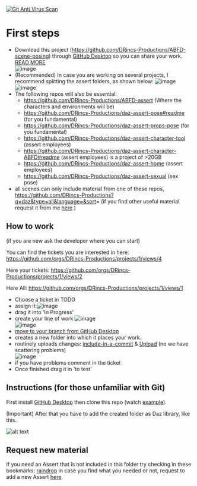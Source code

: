[![Git Anti Virus Scan](https://github.com/DRincs-Productions/ABFD-scene-posing/actions/workflows/antivirus.yml/badge.svg)](https://github.com/DRincs-Productions/ABFD-scene-posing/actions/workflows/antivirus.yml)

# First steps

* Download this project (https://github.com/DRincs-Productions/ABFD-scene-posing) through [GitHub Desktop](https://desktop.github.com/) so you can share your work. [READ MORE](#Instructions-to-Download)   
 ![image](https://user-images.githubusercontent.com/67595890/188271433-393aeb4d-4044-475e-a702-54077f99e159.png)
* (Recommended) In case you are working on several projects, I recommend splitting the assert folders, as shown below:
 ![image](https://user-images.githubusercontent.com/67595890/187970556-73c7c9a1-7def-4efe-ab4e-24f6a12e0f1e.png)
 ![image](https://user-images.githubusercontent.com/67595890/187970581-617e4ec2-16f1-4527-9665-c03f395c2b9b.png)
* The following repos will also be essential:
  * <https://github.com/DRincs-Productions/ABFD-assert> (Where the characters and environments will be)
  * <https://github.com/DRincs-Productions/daz-assert-pose#readme> (for you fundamental)
  * <https://github.com/DRincs-Productions/daz-assert-props-pose> (for you fundamental)
  * <https://github.com/DRincs-Productions/daz-assert-character-tool> (assert employees)
  * <https://github.com/DRincs-Productions/daz-assert-character-ABFD#readme>  (assert employees) is a project of  >20GB
  * <https://github.com/DRincs-Productions/daz-assert-home>  (assert employees)
  * https://github.com/DRincs-Productions/daz-assert-sexual (sex pose)
* all scenes can only include material from one of these repos, <https://github.com/DRincs-Productions?q=daz&type=all&language=&sort>= (if you find other useful material request it from me [here](#request-new-material) )


## How to work

(if you are new ask the developer where you can start)

You can find the tickets you are interested in here:
<https://github.com/orgs/DRincs-Productions/projects/1/views/4>

Here your tickets:
<https://github.com/orgs/DRincs-Productions/projects/1/views/2>

Here All:
<https://github.com/orgs/DRincs-Productions/projects/1/views/1>

* Choose a ticket in TODO
* assign it:![image](https://user-images.githubusercontent.com/67595890/187976846-b96bd4fe-2776-40ac-81b4-ceb79805a2ce.png)
* drag it into 'In Progress'
* create your line of work 
  ![image](https://user-images.githubusercontent.com/67595890/188271312-4c007b09-7136-4e2b-94f1-9a09a939acac.png)   
  ![image](https://user-images.githubusercontent.com/67595890/188271522-413624b1-bdf3-4bf2-81c5-2d9a8bef0604.png)
* [move to your branch from GitHub Desktop](https://docs.github.com/en/desktop/contributing-and-collaborating-using-github-desktop/making-changes-in-a-branch/committing-and-reviewing-changes-to-your-project#choosing-a-branch-and-making-changes)
* creates a new folder into which it places your work.
* routinely uploads changes:  [include-in-a-commit](https://docs.github.com/en/desktop/contributing-and-collaborating-using-github-desktop/making-changes-in-a-branch/committing-and-reviewing-changes-to-your-project#selecting-changes-to-include-in-a-commit) & [Upload](https://docs.github.com/en/desktop/contributing-and-collaborating-using-github-desktop/making-changes-in-a-branch/committing-and-reviewing-changes-to-your-project#write-a-commit-message-and-push-your-changes) (no we have scattering problems)   
  ![image](https://user-images.githubusercontent.com/67595890/188271568-135aa7c6-362e-4265-a662-d3d542311e8e.png)
* if you have problems comment in the ticket
* Once finished drag it in 'to test'

## Instructions (for those unfamiliar with Git)

First install [GitHub Desktop](https://desktop.github.com/) then clone this repo (watch [example](https://docs.github.com/en/desktop/contributing-and-collaborating-using-github-desktop/adding-and-cloning-repositories/cloning-a-repository-from-github-to-github-desktop)).

(Important) After that you have to add the created folder as Daz library, like this.

![alt text](https://github.com/DonRP/BBS-3D/blob/master/images/2021-06-052.webp "Daz")

## Request new material

If you need an Assert that is not included in this folder try checking in these bookmarks: [raindrop](https://raindrop.io/drincs)
in case you find what you needed or not, request to add a new Assert [here](https://github.com/DRincs-Productions/daz-assert-posing/issues/new/choose).
